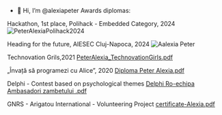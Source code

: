 - 👋 Hi, I’m @alexiapeter
Awards diplomas:

 Hackathon, 1st place, Polihack - Embedded Category, 2024
![PeterAlexiaPolihack2024](https://github.com/user-attachments/assets/1a25f26d-068e-4203-aecc-7212e4166b30)

 Heading for the future, AIESEC Cluj-Napoca, 2024
![Aalexia Peter](https://github.com/user-attachments/assets/bcbd6897-c628-4331-a0ec-3157d3817627)

 Technovation Grils,2021
[PeterAlexia_TechnovationGirls.pdf](https://github.com/user-attachments/files/18763460/PeterAlexia_TechnovationGirls.pdf)

„Învață să programezi cu Alice”, 2020
[Diploma Peter Alexia.pdf](https://github.com/user-attachments/files/18763605/Diploma.Peter.Alexia.pdf)

 Delphi - Contest based on psychological themes
 [Delphi Ro-echipa Ambasadori   zambetului .pdf](https://github.com/user-attachments/files/18773632/Delphi.Ro-echipa.Ambasadori.zambetului.pdf)

 

GNRS - Arigatou International - Volunteering Project
[certificate-Alexia.pdf](https://github.com/user-attachments/files/18763701/certificate-Alexia.pdf)




